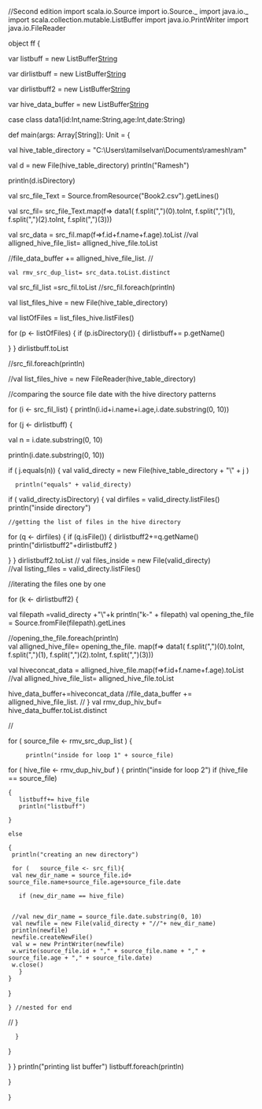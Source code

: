 

//Second edition
import scala.io.Source
import io.Source._
import java.io._
import scala.collection.mutable.ListBuffer
import java.io.PrintWriter
import java.io.FileReader



object ff {
  
var listbuff = new ListBuffer[String]()

var dirlistbuff = new ListBuffer[String]()

var dirlistbuff2 = new ListBuffer[String]()

var hive_data_buffer = new ListBuffer[String]()



case class data1(id:Int,name:String,age:Int,date:String)
 
 def main(args: Array[String]): Unit = {

val hive_table_directory = "C:\\Users\\tamilselvan\\Documents\\ramesh\\ram"

val d = new File(hive_table_directory)
println("Ramesh")
 
println(d.isDirectory)
   
val src_file_Text  = Source.fromResource("Book2.csv").getLines()

val src_fil= src_file_Text.map(f=> data1( f.split(",")(0).toInt, f.split(",")(1), f.split(",")(2).toInt, f.split(",")(3)))

  
   val src_data =  src_fil.map(f=>f.id+f.name+f.age).toList
 //val alligned_hive_file_list=  alligned_hive_file.toList

  //file_data_buffer += alligned_hive_file_list.
    //
    
    val rmv_src_dup_list= src_data.toList.distinct
  




val src_fil_list =src_fil.toList
//src_fil.foreach(println)

val  list_files_hive = new File(hive_table_directory)

val listOfFiles = list_files_hive.listFiles()

for (p <- listOfFiles)
{
  if (p.isDirectory())
  {
   dirlistbuff+= p.getName()
  
  }
}
dirlistbuff.toList

//src_fil.foreach(println)

//val list_files_hive =  new FileReader(hive_table_directory)

//comparing the source file date with the hive directory patterns

for (i <- src_fil_list) {
   println(i.id+i.name+i.age,i.date.substring(0, 10))
  
 for (j <- dirlistbuff) {
   
   val n = i.date.substring(0, 10)
   
   println(i.date.substring(0, 10))
  
  if (  j.equals(n)) {
      val valid_directy =  new File(hive_table_directory + "\\" + j )   
    

      println("equals" + valid_directy)
     
  if ( valid_directy.isDirectory)
    {
   val dirfiles = valid_directy.listFiles()
    println("inside directory")

    
    //getting the list of files in the hive directory
 for (q <- dirfiles)
{
  if (q.isFile())
  {
   dirlistbuff2+=q.getName()
      println("dirlistbuff2"+dirlistbuff2 )

  }
}
dirlistbuff2.toList
   //  val files_inside =  new File(valid_directy)   
    //val listing_files = valid_directy.listFiles()
    


//iterating the files one by one 

  for (k <- dirlistbuff2)
    {
    
   val filepath =valid_directy +"\\"+k
      println("k-" + filepath)
   val opening_the_file = Source.fromFile(filepath).getLines
 
  //opening_the_file.foreach(println)  
  val alligned_hive_file= opening_the_file.
  map(f=> data1( f.split(",")(0).toInt, f.split(",")(1), 
      f.split(",")(2).toInt, f.split(",")(3)))
     
  
   val hiveconcat_data =  alligned_hive_file.map(f=>f.id+f.name+f.age).toList
 //val alligned_hive_file_list=  alligned_hive_file.toList

   hive_data_buffer+=hiveconcat_data
  //file_data_buffer += alligned_hive_file_list.
    //
    }
    val rmv_dup_hiv_buf= hive_data_buffer.toList.distinct
  
  


  
  //
  
  for ( source_file <- rmv_src_dup_list )
   {
 
         println("inside for loop 1" + source_file)


  for ( hive_file <- rmv_dup_hiv_buf )  {
    println("inside for loop 2")
    if (hive_file == source_file)
   
    { 
       listbuff+= hive_file
       println("listbuff")
   
    }
  
    else
      
    {
     println("creating an new directory")
     
     for (   source_file <- src_fil){
     val new_dir_name = source_file.id+ source_file.name+source_file.age+source_file.date

       if (new_dir_name == hive_file)
    
     
     //val new_dir_name = source_file.date.substring(0, 10)
     val newfile = new File(valid_directy + "//"+ new_dir_name)
     println(newfile)
     newfile.createNewFile()
     val w = new PrintWriter(newfile)
     w.write(source_file.id + "," + source_file.name + "," + source_file.age + "," + source_file.date)
     w.close()
       }
    }
       
  }

    } //nested for end
  
   // }
 
      }
 }
 
}
 }
println("printing list buffer")
listbuff.foreach(println)
   
}

}
